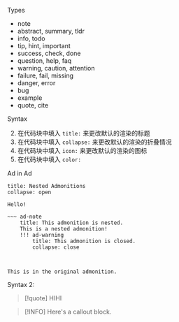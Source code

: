 Types
-   note
-   abstract, summary, tldr
-   info, todo
-   tip, hint, important
-   success, check, done
-   question, help, faq
-   warning, caution, attention
-   failure, fail, missing
-   danger, error
-   bug
-   example
-   quote, cite

Syntax

2. 在代码块中填入 `title:` 来更改默认的渲染的标题
3. 在代码块中填入 `collapse:` 来更改默认的渲染的折叠情况
4. 在代码块中填入 `icon:` 来更改默认的渲染的图标
5. 在代码块中填入 `color:` 

Ad in Ad
```ad-note
title: Nested Admonitions
collapse: open

Hello!

~~~ ad-note
    title: This admonition is nested.
    This is a nested admonition!
    !!! ad-warning
        title: This admonition is closed.
        collapse: close



This is in the original admonition.

```

Syntax 2:
					
>[!quote]
>HIHI


>[!INFO]
>Here's a callout block.